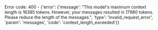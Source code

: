 Error code: 400 - {'error': {'message': "This model's maximum context length is 16385 tokens. However, your messages resulted in 17980 tokens. Please reduce the length of the messages.", 'type': 'invalid_request_error', 'param': 'messages', 'code': 'context_length_exceeded'}}